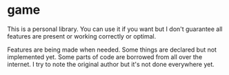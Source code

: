 # game

This is a personal library. You can use it if you want but I don't guarantee all features are present or working correctly or optimal.

Features are being made when needed. Some things are declared but not implemented yet.
Some parts of code are borrowed from all over the internet. I try to note the original author but it's not done everywhere yet.
